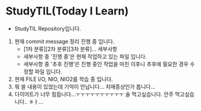 # StudyTIL(Today I Learn)
 - StudyTIL Repository입니다.
 1. 현재 commit message 정리 진행 중 입니다.
	 - [1차 분류][2차 분류][3차 분류]... 세부사항
	 - 세부사항 중 '진행 중'은 현재 작업하고 있는 파일 입니다.
	 - 세부사항 중 '추후 진행'은 진행 중인 작업을 마친 이후나 추후에 필요한 경우 수정할 파일 입니다.
 2. 현재 FILE I/O, NIO, NIO2를 학습 중 입니다.
 3. 뭐 쓸 내용이 있었는데 기억이 안납니다... 치매증상인가 봅니다...
 4. 다이어트가 너무 힘듭니다...ㅜㅜㅜㅜㅜㅜㅜㅜㅜㅜ 술 먹고싶습니다. 안주 먹고싶습니다.. ㅎㅏ...